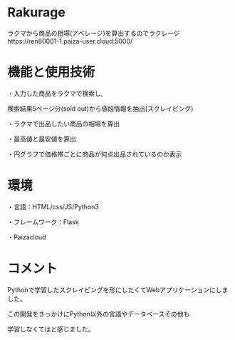 <h1>Rakurage</h1>
ラクマから商品の相場(アベレージ)を算出するのでラクレージ
https://ren80001-1.paiza-user.cloud:5000/
<h1>機能と使用技術</h1>
・入力した商品をラクマで検索し,

検索結果5ページ分(sold out)から値段情報を抽出(スクレイピング)


 ・ラクマで出品したい商品の相場を算出
 
 
・最高値と最安値を算出


・円グラフで価格帯ごとに商品が何点出品されているのか表示
<h1>環境</h1>
・言語：HTML/css/JS/Python3


・フレームワーク：Flask


・Paizacloud
<h1>コメント</h1>
Pythonで学習したスクレイピングを形にしたくてWebアプリケーションにしました。


この開発をきっかけにPython以外の言語やデータベースその他も


学習しなくてはと感じました。
